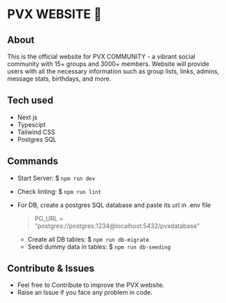 # PVX WEBSITE 🚀

## About

This is the official website for PVX COMMUNITY - a vibrant social community with 15+ groups and 3000+ members. Website will provide users with all the necessary information such as group lists, links, admins, message stats, birthdays, and more.

## Tech used

- Next js
- Typescipt
- Tailwind CSS
- Postgres SQL

## Commands

- Start Server: $ `npm run dev`
- Check linting: $ `npm run lint`

- For DB, create a postgres SQL database and paste its url in .env file

  > PG_URL = "postgres://postgres:1234@localhost:5432/pvxdatabase"

  - Create all DB tables: $ `npm run db-migrate`
  - Seed dummy data in tables: $ `npm run db-seeding`

## Contribute & Issues

- Feel free to Contribute to improve the PVX website.
- Raise an Issue if you face any problem in code.
